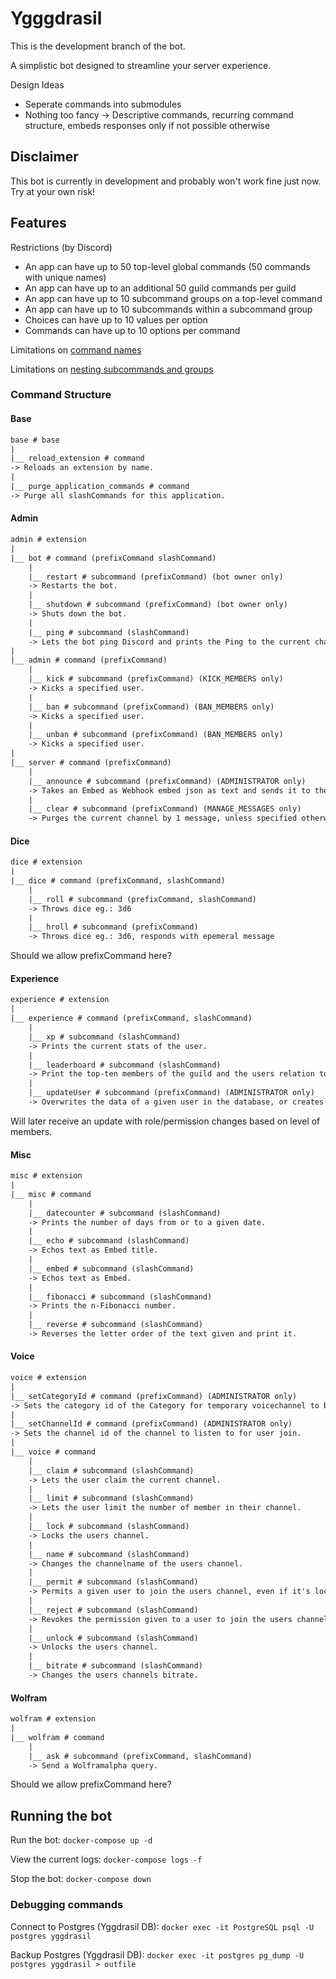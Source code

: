 # Ygggdrasil

This is the development branch of the bot.

A simplistic bot designed to streamline your server experience.

Design Ideas

- Seperate commands into submodules
- Nothing too fancy -> Descriptive commands, recurring command structure, embeds responses only if not possible otherwise

## Disclaimer

This bot is currently in development and probably won't work fine just now.
Try at your own risk!

## Features

Restrictions (by Discord)

- An app can have up to 50 top-level global commands (50 commands with unique names)
- An app can have up to an additional 50 guild commands per guild
- An app can have up to 10 subcommand groups on a top-level command
- An app can have up to 10 subcommands within a subcommand group
- Choices can have up to 10 values per option
- Commands can have up to 10 options per command

Limitations on [command names](https://discord.com/developers/docs/interactions/slashCommand-commands#registering-a-command)

Limitations on [nesting subcommands and groups](https://discord.com/developers/docs/interactions/slashCommand-commands#nested-subcommands-and-groups)

### Command Structure

#### Base

``` txt
base # base
|
|__ reload_extension # command
-> Reloads an extension by name.
|
|__ purge_application_commands # command
-> Purge all slashCommands for this application.
```

#### Admin

```txt
admin # extension
|
|__ bot # command (prefixCommand slashCommand)
    |
    |__ restart # subcommand (prefixCommand) (bot owner only)
    -> Restarts the bot.
    |
    |__ shutdown # subcommand (prefixCommand) (bot owner only)
    -> Shuts down the bot.
    |
    |__ ping # subcommand (slashCommand)
    -> Lets the bot ping Discord and prints the Ping to the current channel.
|
|__ admin # command (prefixCommand)
    |
    |__ kick # subcommand (prefixCommand) (KICK_MEMBERS only)
    -> Kicks a specified user.
    |
    |__ ban # subcommand (prefixCommand) (BAN_MEMBERS only)
    -> Kicks a specified user.
    |
    |__ unban # subcommand (prefixCommand) (BAN_MEMBERS only)
    -> Kicks a specified user.
|
|__ server # command (prefixCommand)
    |
    |__ announce # subcommand (prefixCommand) (ADMINISTRATOR only)
    -> Takes an Embed as Webhook embed json as text and sends it to the announcement channel.
    |
    |__ clear # subcommand (prefixCommand) (MANAGE_MESSAGES only)
    -> Purges the current channel by 1 message, unless specified otherwise (Admin only).
```

#### Dice

```txt
dice # extension
|
|__ dice # command (prefixCommand, slashCommand)
    |
    |__ roll # subcommand (prefixCommand, slashCommand)
    -> Throws dice eg.: 3d6
    |
    |__ hroll # subcommand (prefixCommand)
    -> Throws dice eg.: 3d6, responds with epemeral message
```

Should we allow prefixCommand here?

#### Experience

```txt
experience # extension
|
|__ experience # command (prefixCommand, slashCommand)
    |
    |__ xp # subcommand (slashCommand)
    -> Prints the current stats of the user.
    |
    |__ leaderboard # subcommand (slashCommand)
    -> Print the top-ten members of the guild and the users relation to them.
    |
    |__ updateUser # subcommand (prefixCommand) (ADMINISTRATOR only)
    -> Overwrites the data of a given user in the database, or creates new if not present.
```

Will later receive an update with role/permission changes based on level of members.

#### Misc

```txt
misc # extension
|
|__ misc # command
    |
    |__ datecounter # subcommand (slashCommand)
    -> Prints the number of days from or to a given date.
    |
    |__ echo # subcommand (slashCommand)
    -> Echos text as Embed title.
    |
    |__ embed # subcommand (slashCommand)
    -> Echos text as Embed.
    |
    |__ fibonacci # subcommand (slashCommand)
    -> Prints the n-Fibonacci number.
    |
    |__ reverse # subcommand (slashCommand)
    -> Reverses the letter order of the text given and print it.
```

#### Voice

```txt
voice # extension
|
|__ setCategoryId # command (prefixCommand) (ADMINISTRATOR only)
-> Sets the category id of the Category for temporary voicechannel to be created in.
|
|__ setChannelId # command (prefixCommand) (ADMINISTRATOR only)
-> Sets the channel id of the channel to listen to for user join.
|
|__ voice # command
    |
    |__ claim # subcommand (slashCommand)
    -> Lets the user claim the current channel.
    |
    |__ limit # subcommand (slashCommand)
    -> Lets the user limit the number of member in their channel.
    |
    |__ lock # subcommand (slashCommand)
    -> Locks the users channel.
    |
    |__ name # subcommand (slashCommand)
    -> Changes the channelname of the users channel.
    |
    |__ permit # subcommand (slashCommand)
    -> Permits a given user to join the users channel, even if it's locked.
    |
    |__ reject # subcommand (slashCommand)
    -> Revokes the permission given to a user to join the users channel.
    |
    |__ unlock # subcommand (slashCommand)
    -> Unlocks the users channel.
    |
    |__ bitrate # subcommand (slashCommand)
    -> Changes the users channels bitrate.
```

#### Wolfram

```txt
wolfram # extension
|
|__ wolfram # command
    |
    |__ ask # subcommand (prefixCommand, slashCommand)
    -> Send a Wolframalpha query.
```

Should we allow prefixCommand here?

## Running the bot

Run the bot:
`docker-compose up -d`

View the current logs:
`docker-compose logs -f`

Stop the bot:
`docker-compose down`

### Debugging commands

Connect to Postgres (Yggdrasil DB):
`docker exec -it PostgreSQL psql -U postgres yggdrasil`

Backup Postgres (Yggdrasil DB):
`docker exec -it postgres pg_dump -U postgres yggdrasil > outfile`
